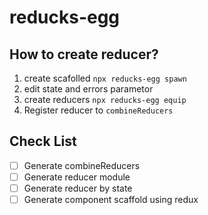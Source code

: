 # reducks-egg

## How to create reducer?

1. create scafolled `npx reducks-egg spawn`
2. edit state and errors parametor
3. create reducers `npx reducks-egg equip`
4. Register reducer to `combineReducers`

## Check List

- [ ] Generate combineReducers
- [ ] Generate reducer module
- [ ] Generate reducer by state
- [ ] Generate component scaffold using redux
